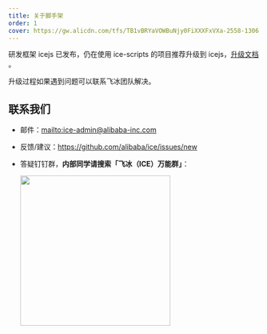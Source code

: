 ```yaml
---
title: 关于脚手架
order: 1
cover: https://gw.alicdn.com/tfs/TB1vBRYaVOWBuNjy0FiXXXFxVXa-2558-1306.jpg
---
```


研发框架 icejs 已发布，仍在使用 ice-scripts 的项目推荐升级到 icejs，[升级文档](/docs/guide/migrate) 。

升级过程如果遇到问题可以联系飞冰团队解决。

## 联系我们

* 邮件：<mailto:ice-admin@alibaba-inc.com>
* 反馈/建议：<https://github.com/alibaba/ice/issues/new>
* 答疑钉钉群，**内部同学请搜索「飞冰（ICE）万能群」**：

  <img src="http://ice.alicdn.com/assets/images/qrcode.png" width="300" />
